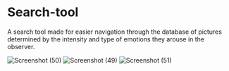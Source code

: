 # Search-tool
A search tool made for easier navigation through the database of pictures determined by the intensity and type of emotions they arouse in the observer.

![Screenshot (50)](https://user-images.githubusercontent.com/110941477/222788284-3588fe2f-4f1d-4eae-b4d5-fa4be06df2ca.png)
![Screenshot (49)](https://user-images.githubusercontent.com/110941477/222788291-859c6cc4-18b1-44eb-b5bc-e4f614f6cb9e.png)
![Screenshot (51)](https://user-images.githubusercontent.com/110941477/222788289-0bff3c78-8501-4544-b2ff-65e368bdf5ba.png)
